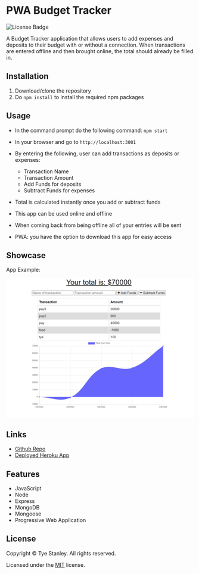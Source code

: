 # PWA Budget Tracker

![License Badge](https://img.shields.io/github/license/TyeStanley/my-tech-blog)

A Budget Tracker application that allows users to add expenses and deposits to their budget with or without a connection. When transactions are entered offline and then brought online, the total should already be filled in.

## Installation

1. Download/clone the repository
2. Do `npm install` to install the required npm packages

## Usage

* In the command prompt do the following command:
  `npm start`

* In your browser and go to
  `http://localhost:3001`

* By entering the following, user can add transactions as deposits or expenses:
  * Transaction Name
  * Transaction Amount
  * Add Funds for deposits
  * Subtract Funds for expenses

* Total is calculated instantly once you add or subtract funds

* This app can be used online and offline

* When coming back from being offline all of your entries will be sent

* PWA: you have the option to download this app for easy access

## Showcase
App Example:

![Graph](./public/images/graphshowcase.PNG)

## Links

* [Github Repo](https://github.com/TyeStanley/pwa-budget-tracker)
* [Deployed Heroku App](https://tye-budget-tracker.herokuapp.com/)

## Features

* JavaScript
* Node
* Express
* MongoDB
* Mongoose
* Progressive Web Application

## License

Copyright &copy; Tye Stanley. All rights reserved.
  
  Licensed under the [MIT](LICENSE) license.